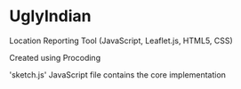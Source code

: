 # UglyIndian
Location Reporting Tool (JavaScript, Leaflet.js, HTML5, CSS)

Created using Procoding

'sketch.js' JavaScript file contains the core implementation
